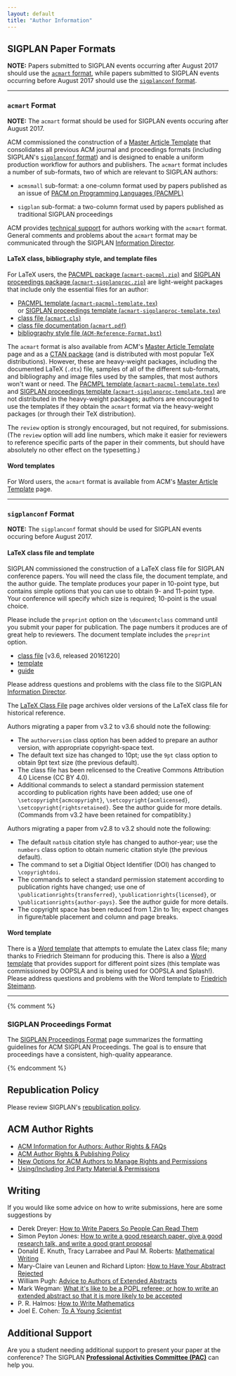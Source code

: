 ```yaml
---
layout: default
title: "Author Information"
---
```


## SIGPLAN Paper Formats

**NOTE:** Papers submitted to SIGPLAN events occurring after August
  2017 should use the [`acmart` format](#acmart-format), while papers
  submitted to SIGPLAN events occurring before August 2017 should use
  the [`sigplanconf` format](#sigplanconf-format).

- - -

### `acmart` Format

**NOTE:** The `acmart` format should be used for SIGPLAN events occuring after August 2017.

ACM commissioned the construction of a [Master Article
Template](http://www.acm.org/publications/proceedings-template) that
consolidates all previous ACM journal and proceedings formats
(including SIGPLAN's [`sigplanconf` format](#sigplanconf-format)) and
is designed to enable a uniform production workflow for authors and
publishers.  The `acmart` format includes a number of sub-formats, two
of which are relevant to SIGPLAN authors:

 * `acmsmall` sub-format: a one-column format used by papers published
   as an issue of [PACM on Programming Languages
   (PACMPL)](http://pacmpl.acm.org)

 * `sigplan` sub-format: a two-column format used by papers published
   as traditional SIGPLAN proceedings

ACM provides [technical
support](http://www.acm.org/publications/proceedings-template#h-technical-support)
for authors working with the `acmart` format.  General comments and
problems about the `acmart` format may be communicated through the
SIGPLAN [Information
Director](mailto:infodir_sigplan@acm.org?subject=ACM%20acmart%20format).

#### LaTeX class, bibliography style, and template files

For LaTeX users, the [PACMPL package
(`acmart-pacmpl.zip`)](/sites/default/files/acmart/current/acmart-pacmpl.zip)
and [SIGPLAN proceedings package
(`acmart-sigplanproc.zip`)](/sites/default/files/acmart/current/acmart-sigplanproc.zip)
are light-weight packages that include only the essential files for an
author:

 * [PACMPL template (`acmart-pacmpl-template.tex`)](/sites/default/files/acmart/current/acmart-pacmpl-template.tex)  
   or [SIGPLAN proceedings template (`acmart-sigplanproc-template.tex`)](/sites/default/files/acmart/current/acmart-sigplanproc-template.tex)
 * [class file (`acmart.cls`)](/sites/default/files/acmart/current/acmart.cls)
 * [class file documentation (`acmart.pdf`)](/sites/default/files/acmart/current/acmart.pdf)
 * [bibliography style file (`ACM-Reference-Format.bst`)](/sites/default/files/acmart/current/ACM-Reference-Format.bst)

The `acmart` format is also available from ACM's [Master Article
Template](http://www.acm.org/publications/proceedings-template) page
and as a [CTAN package](http://ctan.org/pkg/acmart) (and is
distributed with most popular TeX distributions).  However, these are
heavy-weight packages, including the documented LaTeX (`.dtx`) file,
samples of all of the different sub-formats, and bibliography and
image files used by the samples, that most authors won't want or need.
The [PACMPL template
(`acmart-pacmpl-template.tex`)](/sites/default/files/acmart/current/acmart-pacmpl-template.tex)
and [SIGPLAN proceedings template
(`acmart-sigplanproc-template.tex`)](/sites/default/files/acmart/current/acmart-sigplanproc-template.tex)
are not distributed in the heavy-weight packages; authors are
encouraged to use the templates if they obtain the `acmart` format via
the heavy-weight packages (or through their TeX distribution).

The `review` option is strongly encouraged, but not required, for
submissions. (The `review` option will add line numbers, which make it
easier for reviewers to reference specific parts of the paper in their
comments, but should have absolutely no other effect on the
typesetting.)

#### Word templates

For Word users, the `acmart` format is available from ACM's [Master
Article
Template](http://www.acm.org/publications/proceedings-template) page.

- - -

### `sigplanconf` Format

**NOTE:** The `sigplanconf` format should be used for SIGPLAN events occuring before August 2017.

#### LaTeX class file and template

SIGPLAN commissioned the construction of a LaTeX class file for
SIGPLAN conference papers. You will need the class file, the
document template, and the author guide. The template produces your paper
in 10-point type, but contains simple options that you can use to
obtain 9- and 11-point type. Your conference will specify which
size is required; 10-point is the usual choice.

Please include the `preprint` option on the `\documentclass` command
until you submit your paper for publication. The page numbers it
produces are of great help to reviewers. The document template
includes the `preprint` option.

- [class file](/sites/default/files/sigplanconf.cls) \[v3.6, released 20161220]
- [template](/sites/default/files/sigplanconf-template.tex)
- [guide](/sites/default/files/sigplanconf-guide.pdf)

Please address questions and problems with the class file to the SIGPLAN [Information
Director](mailto:infodir_sigplan@acm.org?subject=SIGPLAN%20LaTeX%20class%20file).

The [LaTeX Class File](/Resources/LaTeXClassFile) page archives older
versions of the LaTeX class file for historical reference.

Authors migrating a paper from v3.2 to v3.6 should note the following:

- The `authorversion` class option has been added to prepare an author version, with appropriate copyright-space text.
- The default text size has changed to 10pt; use the `9pt` class option to obtain 9pt text size (the previous default).
- The class file has been relicensed to the Creative Commons Attribution 4.0 License (CC BY 4.0).
- Additional commands to select a standard permission statement according to publication rights have been added; use one of `\setcopyright{acmcopyright}`, `\setcopyright{acmlicensed}`, `\setcopyright{rightsretained}`.  See the author guide for more details.  (Commands from v3.2 have been retained for compatiblity.)

Authors migrating a paper from v2.8 to v3.2 should note the following:

- The default `natbib` citation style has changed to author-year; use the `numbers` class option to obtain numeric citation style (the previous default).
- The command to set a Digitial Object Identifier (DOI) has changed to `\copyrightdoi`.
- The commands to select a standard permission statement according to publication rights have changed; use one of `\publicationrights{transferred}`, `\publicationrights{licensed}`, or `\publicationrights{author-pays}`.  See the author guide for more details.
- The copyright space has been reduced from 1.2in to 1in; expect changes in figure/table placement and column and page breaks.

#### Word template

There is a [Word template](/sites/default/files/sigplanconf.dot) that attempts to
emulate the Latex class file; many thanks to Friedrich Steimann for
producing this. There is also a
[Word template](/sites/default/files/sigplanconf-varsize.dot) that provides support for
different point sizes (this template was commissioned by OOPSLA and
is being used for OOPSLA and Splash!). Please address questions and
problems with the Word template to [Friedrich Steimann](mailto:steimann@acm.org?subject=SIGPLAN%20Word%20tempalte).

- - -

{% comment %}

### SIGPLAN Proceedings Format

The [SIGPLAN Proceedings Format](/Resources/ProceedingsFormat) page
summarizes the formatting guidelines for ACM SIGPLAN Proceedings.  The
goal is to ensure that proceedings have a consistent, high-quality
appearance.

{% endcomment %}

## Republication Policy

Please review SIGPLAN's
[republication policy](/Resources/Policies/Republication).

## ACM Author Rights

* [ACM Information for Authors: Author Rights & FAQs](http://authors.acm.org/main.html)
* [ACM Author Rights & Publishing Policy](http://www.acm.org/publications/policies/copyright_policy) 
* [New Options for ACM Authors to Manage Rights and Permissions](http://www.acm.org/news/featured/author-rights-management)
* [Using/Including 3rd Party Material & Permissions](http://www.acm.org/publications/third-party-material)

## Writing

If you would like some advice on how to write submissions, here are
some suggestions by

-   Derek Dreyer:
    [How to Write Papers So People Can Read Them](https://www.youtube.com/watch?v=L_6xoMjFr70)
-   Simon Peyton Jones:
    [How to write a good research paper, give a good research talk, and write a good grant proposal](http://research.microsoft.com/~simonpj/papers/giving-a-talk/giving-a-talk.htm)
-   Donald E. Knuth, Tracy Larrabee and Paul M. Roberts:
    [Mathematical Writing](http://tex.loria.fr/typographie/mathwriting.pdf)
-   Mary-Claire van Leunen and Richard Lipton:
    [How to Have Your Abstract Rejected](/Resources/Advice/VanLeunen-Lipton)
-   William Pugh:
    [Advice to Authors of Extended Abstracts](/Resources/Advice/Pugh)
-   Mark Wegman:
    [What it's like to be a POPL referee; or how to write an extended abstract so that it is more likely to be accepted](http://doi.acm.org/10.1145/14947.14955)
-   P. R. Halmos:
    [How to Write Mathematics](http://www.stat.rice.edu/~riedi/Halmos.html)
-   Joel E. Cohen:
    [To A Young Scientist](/Resources/Advice/Cohen)

## Additional Support

Are you a student needing additional support to present your paper
at the conference? The SIGPLAN
**[Professional Activities Committee (PAC)](/PAC)** can help you.
